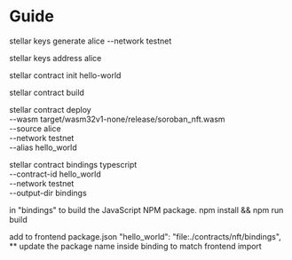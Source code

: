 
# Guide

stellar keys generate alice --network testnet

stellar keys address alice

stellar contract init hello-world

stellar contract build

stellar contract deploy \
  --wasm target/wasm32v1-none/release/soroban_nft.wasm \
  --source alice \
  --network testnet \
  --alias hello_world

stellar contract bindings typescript \
  --contract-id hello_world \
  --network testnet \
  --output-dir bindings

in "bindings" to build the JavaScript NPM package.
  npm install && npm run build

add to frontend package.json
    "hello_world": "file:./contracts/nft/bindings",
** update the package name inside binding to match frontend import
